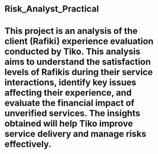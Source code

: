 # Risk_Analyst_Practical
# 
# This project is an analysis of the client (Rafiki) experience evaluation conducted by Tiko. This analysis aims to understand the satisfaction levels of Rafikis during their service interactions, identify key issues affecting their experience, and evaluate the financial impact of unverified services. The insights obtained will help Tiko improve service delivery and manage risks effectively.
